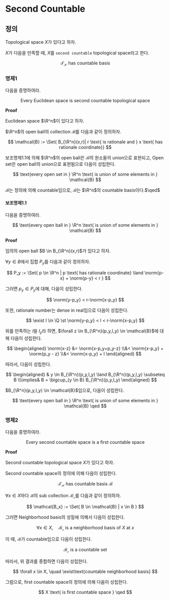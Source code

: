 # Second Countable
## 정의
Topological space $X$가 있다고 하자.

$X$가 다음을 만족할 때, $X$를 `second countable` topological space라고 한다.

$$ \mathcal{T_X} \text{ has countable basis} $$

### 명제1
다음을 증명하여라.

$$ \text{Every Euclidean space is second countable topological space} $$

**Proof**

Euclidean space $\R^n$이 있다고 하자.

$\R^n$의 open ball의 collection $\mathcal{B}$를 다음과 같이 정의하자.

$$ \mathcal{B} := \Set{ B_{\R^n}(x,r)| r \text{ is rationale and } x \text{ has rationale coordinate}} $$

보조명제1.1에 의해 $\R^n$의 open ball은 $\mathcal{B}$의 원소들의 union으로 표현되고, Open set은 open ball의 union으로 표현됨으로 다음이 성립한다.

$$ \text{every open set in } \R^n \text{ is union of some elements in } \mathcal{B} $$

$\mathcal{B}$는 정의에 의해 countable임으로, $\mathcal{B}$는 $\R^n$의 countable basis이다.$\qed$

#### 보조명제1.1
다음을 증명하여라.

$$ \text{every open ball in } \R^n \text{ is union of some elements in } \mathcal{B} $$

**Proof**

임의의 open ball $B \in B_{\R^n}(x,r)$가 있다고 하자.

$\forall y \in B$에서 집합 $P_y$를 다음과 같이 정의하자.

$$ P_y := \Set{ p \in \R^n | p \text{ has rationale coordinate} \land \norm{p-x} + \norm{p-y} < r } $$

그러면 $p_y \in P_y$에 대해, 다음이 성립한다.

$$ \norm{y-p_y} < r-\norm{x-p_y} $$

또한, rationale number는 dense in real임으로 다음이 성립한다.

$$ \exist l \in \Q \st \norm{y-p_y} < l < r-\norm{x-p_y} $$

위를 만족하는 $l$을 $l_y$라 하면, $\forall z \in B_{\R^n}(p_y,l_y) \in \mathcal{B}$에 대해 다음이 성립한다.

$$ \begin{aligned} \norm{x-z} &= \norm{x-p_y+p_y-z} \\&< \norm{x-p_y} + \norm{p_y - z} \\&< \norm{x-p_y} + l  \end{aligned} $$

따라서, 다음이 성립한다.

$$ \begin{aligned} & y \in B_{\R^n}(p_y,l_y) \land B_{\R^n}(p_y,l_y) \subseteq B \\\implies& B = \bigcup_{y \in B} B_{\R^n}(p_y,l_y) \end{aligned}  $$

$B_{\R^n}(p_y,l_y) \in \mathcal{B}$임으로, 다음이 성립한다.

$$ \text{every open ball in } \R^n \text{ is union of some elements in } \mathcal{B} \qed $$

### 명제2
다음을 증명하여라.

$$ \text{Every second countable space is a first countable space} $$

**Proof**

Second countable topological space $X$가 있다고 하자.

Second countable space의 정의에 의해 다음이 성립한다.

$$ \mathcal{T_X} \text{ has countable basis } \mathcal{B} $$

$\forall x \in X$마다 $\mathcal{B}$의 sub collection $\mathcal{B_x}$를 다음과 같이 정의하자.

$$ \mathcal{B_x} := \Set{ B \in \mathcal{B} | x \in B } $$

그러면 Neighborhood basis의 성질에 의해서 다음이 성립한다.

$$ \forall x \in X, \quad \mathcal{B_x} \text{ is a neighborhood basis of } X \text{ at } x $$

이 때, $\mathcal{B}$가 countable임으로 다음이 성립한다.

$$ \mathcal{B_x} \text{ is a countable set} $$

따라서, 위 결과를 종합하면 다음이 성립한다.

$$ \forall x \in X, \quad \exist\text{countable neighborhood basis} $$

그럼으로, first countable space의 정의에 의해 다음이 성립한다.

$$ X \text{ is first countable space } \qed $$
